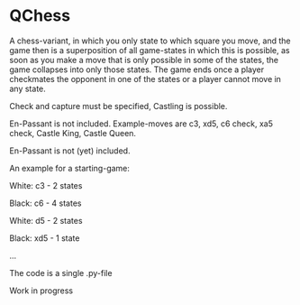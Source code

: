 # QChess
A chess-variant, in which you only state to which square you move, and the game then is a superposition of all game-states in which this is possible, as soon as you make a move that is only possible in some of the states, the game collapses into only those states. The game ends once a player checkmates the opponent in one of the states or a player cannot move in any state.

Check and capture must be specified, Castling is possible. 

En-Passant is not included.
Example-moves are c3, xd5, c6 check, xa5 check, Castle King, Castle Queen.

En-Passant is not (yet) included.



An example for a starting-game:

White: c3 - 2 states

Black: c6 - 4 states

White: d5 - 2 states

Black: xd5 - 1 state

...


The code is a single .py-file

Work in progress

